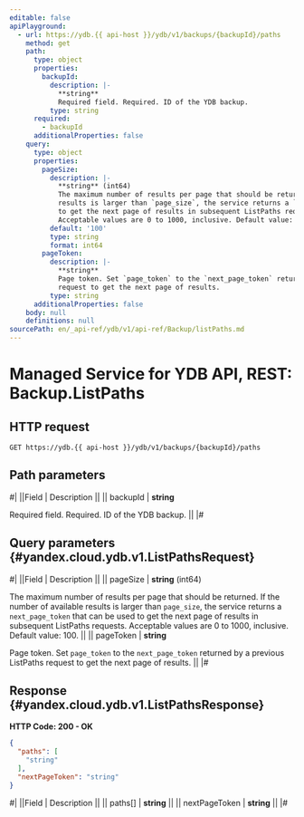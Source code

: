 ```yaml
---
editable: false
apiPlayground:
  - url: https://ydb.{{ api-host }}/ydb/v1/backups/{backupId}/paths
    method: get
    path:
      type: object
      properties:
        backupId:
          description: |-
            **string**
            Required field. Required. ID of the YDB backup.
          type: string
      required:
        - backupId
      additionalProperties: false
    query:
      type: object
      properties:
        pageSize:
          description: |-
            **string** (int64)
            The maximum number of results per page that should be returned. If the number of available
            results is larger than `page_size`, the service returns a `next_page_token` that can be used
            to get the next page of results in subsequent ListPaths requests.
            Acceptable values are 0 to 1000, inclusive. Default value: 100.
          default: '100'
          type: string
          format: int64
        pageToken:
          description: |-
            **string**
            Page token. Set `page_token` to the `next_page_token` returned by a previous ListPaths
            request to get the next page of results.
          type: string
      additionalProperties: false
    body: null
    definitions: null
sourcePath: en/_api-ref/ydb/v1/api-ref/Backup/listPaths.md
---
```


# Managed Service for YDB API, REST: Backup.ListPaths

## HTTP request

```
GET https://ydb.{{ api-host }}/ydb/v1/backups/{backupId}/paths
```

## Path parameters

#|
||Field | Description ||
|| backupId | **string**

Required field. Required. ID of the YDB backup. ||
|#

## Query parameters {#yandex.cloud.ydb.v1.ListPathsRequest}

#|
||Field | Description ||
|| pageSize | **string** (int64)

The maximum number of results per page that should be returned. If the number of available
results is larger than `page_size`, the service returns a `next_page_token` that can be used
to get the next page of results in subsequent ListPaths requests.
Acceptable values are 0 to 1000, inclusive. Default value: 100. ||
|| pageToken | **string**

Page token. Set `page_token` to the `next_page_token` returned by a previous ListPaths
request to get the next page of results. ||
|#

## Response {#yandex.cloud.ydb.v1.ListPathsResponse}

**HTTP Code: 200 - OK**

```json
{
  "paths": [
    "string"
  ],
  "nextPageToken": "string"
}
```

#|
||Field | Description ||
|| paths[] | **string** ||
|| nextPageToken | **string** ||
|#